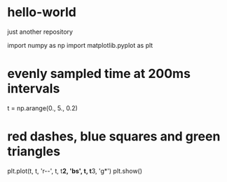 # hello-world
just another repository
                                 
import numpy as	np
import matplotlib.pyplot as plt

# evenly sampled time at 200ms intervals                                        
t = np.arange(0., 5., 0.2)

# red dashes, blue squares and green triangles                                  
plt.plot(t, t, 'r--', t, t**2, 'bs', t,	t**3, 'g*')
plt.show()

